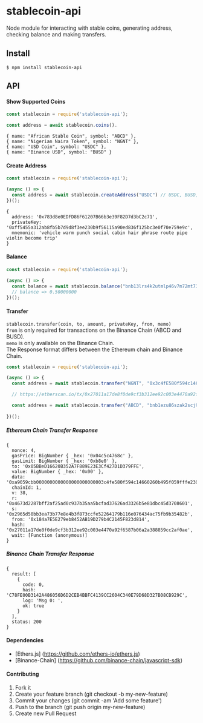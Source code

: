 # stablecoin-api
Node module for interacting with stable coins, generating address, checking balance and making transfers.

## Install

```
$ npm install stablecoin-api
```

## API

#### Show Supported Coins
```js
const stablecoin = require('stablecoin-api');

const address = await stablecoin.coins().
```
```
{ name: "African Stable Coin", symbol: "ABCD" },
{ name: "Nigerian Naira Token", symbol: "NGNT" },
{ name: "USD Coin", symbol: "USDC" },
{ name: "Binance USD", symbol: "BUSD" }
```

#### Create Address 
```js
const stablecoin = require('stablecoin-api');

(async () => {
  const address = await stablecoin.createAddress("USDC") // USDC, BUSD, NGNT, ABCD.
})();
```
```
{
  address: '0x783d8e0EDFD86F61207B66b3e39F82D7d3bC2c71',
  privateKey: '0xff5455a312ab8fb5b7d9d8f3ee230b9f56115a90ed836f125bc3e0f70e759e9c',
  mnemonic: 'vehicle warm punch social cabin hair phrase route pipe violin become trip'
}
```

#### Balance
```js
const stablecoin = require('stablecoin-api');

(async () => {
  const balance = await stablecoin.balance("bnb13lrs4k2utmlp46v7m72mt738n9yqs3cx56yvgz", "ABCD") 
  // balance => 0.50000000
})();
```

#### Transfer

`stablecoin.transfer(coin, to, amount, privateKey, from, memo)`  
`from` is only required for transactions on the Binance Chain (ABCD and BUSD).  
`memo` is only available on the Binance Chain.  
The Response format differs between the Ethereum chain and Binance Chain.

```js
const stablecoin = require('stablecoin-api');

(async () => {
  const address = await stablecoin.transfer("NGNT", "0x3c4fE580f594c14660260B495F059FFFe23068e6", 1, "0x05c0e5f83a378e4e326bd7******6603764d6e3364764caacacea24")

  // https://etherscan.io/tx/0x27011a17de8f0de9cf3b312ee92c003e4470a92f6587b06a2a388859cc2af0ae

  const address = await stablecoin.transfer("ABCD", "bnb1ezu86szak2scj979wlk7g9uxg6vn53h40jt3pp", 0.1, "32530f04752b21476e4*********ab01daa45f0e74101a51c5603dc79c", "bnb13lrs4k2utmlp46v7m72mt738n9yqs3cx56yvgz", "Some Memo")
  
})();
```
##### Ethereum Chain Transfer Response
```
{
  nonce: 4,
  gasPrice: BigNumber { _hex: '0x04c5c4768c' },
  gasLimit: BigNumber { _hex: '0xb8e0' },
  to: '0x05BBeD16620B352A7F889E23E3Cf427D1D379FFE',
  value: BigNumber { _hex: '0x00' },
  data: '0xa9059cbb0000000000000000000000003c4fe580f594c14660260b495f059fffe23068e60000000000000000000000000000000000000000000000000000000000000001',
  chainId: 1,
  v: 38,
  r: '0x4673d2287bff2af25ad0c937b35aa5bcfad37626ad3326b5e81dbc45d3708601',
  s: '0x2965d50bb3ea73b77e8e4b3f873ccfe52264179b116e076434ac75fb9b35482b',
  from: '0x184a7E5E279eb8452AB19D279b4C2145F823d814',
  hash: '0x27011a17de8f0de9cf3b312ee92c003e4470a92f6587b06a2a388859cc2af0ae',
  wait: [Function (anonymous)]
}
```
##### Binance Chain Transfer Response
```
{
  result: [
    {
      code: 0,
      hash: 'C78FE00B3142A486056D6D2CEB4BBFC4139CC2604C340E79D68D327B08CB929C',
      log: 'Msg 0: ',
      ok: true
    }
  ],
  status: 200
}
```

#### Dependencies
- [Ethers.js] (https://github.com/ethers-io/ethers.js)
- [Binance-Chain] (https://github.com/binance-chain/javascript-sdk)

#### Contributing
1. Fork it
2. Create your feature branch (git checkout -b my-new-feature)
3. Commit your changes (git commit -am 'Add some feature')
4. Push to the branch (git push origin my-new-feature)
5. Create new Pull Request